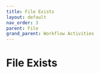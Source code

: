 ```yaml
---
title: File Exists
layout: default
nav_order: 3
parent: File
grand_parent: Workflow Activities
---
```


# File Exists